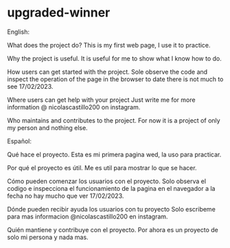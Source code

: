 # upgraded-winner

  English:
  
What does the project do?
  This is my first web page, I use it to practice.
  
Why the project is useful.
  It is useful for me to show what I know how to do.
  
How users can get started with the project.
  Sole observe the code and inspect the operation of the page in the browser to date there is not much to see 17/02/2023.

Where users can get help with your project
  Just write me for more information @ nicolascastillo200 on instagram.
  
Who maintains and contributes to the project.
  For now it is a project of only my person and nothing else.
  
  Español:

Qué hace el proyecto.
  Esta es mi primera pagina wed, la uso para practicar.
  
Por qué el proyecto es útil.
  Me es util para mostrar lo que se hacer. 
  
Cómo pueden comenzar los usuarios con el proyecto.
  Solo observa el codigo e inspecciona el funcionamiento de la pagina en el navegador a la fecha no hay mucho que ver 17/02/2023.

Dónde pueden recibir ayuda los usuarios con tu proyecto
  Solo escribeme para mas informacion @nicolascastillo200 en instagram.
  
Quién mantiene y contribuye con el proyecto.
  Por ahora es un proyecto de solo mi persona y nada mas. 
